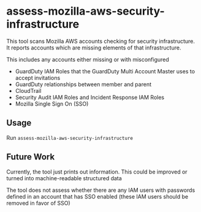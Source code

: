 # assess-mozilla-aws-security-infrastructure

This tool scans Mozilla AWS accounts checking for security infrastructure. It
reports accounts which are missing elements of that infrastructure.

This includes any accounts either missing or with misconfigured

* GuardDuty IAM Roles that the GuardDuty Multi Account Master uses to accept invitations
* GuardDuty relationships between member and parent
* CloudTrail
* Security Audit IAM Roles and Incident Response IAM Roles
* Mozilla Single Sign On (SSO)

## Usage

Run `assess-mozilla-aws-security-infrastructure`

## Future Work

Currently, the tool just prints out information. This could be improved or turned
into machine-readable structured data

The tool does not assess whether there are any IAM users with passwords defined
in an account that has SSO enabled (these IAM users should be removed in favor
of SSO)

